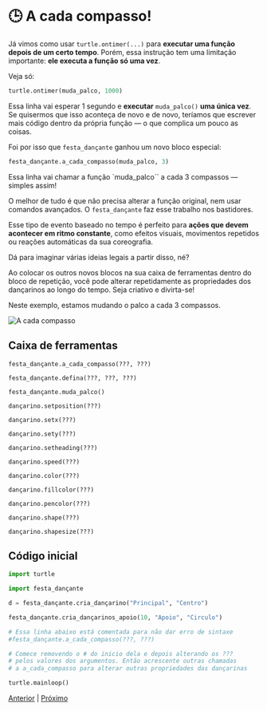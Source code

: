 # 🕒 A cada compasso!

Já vimos como usar `turtle.ontimer(...)` para **executar uma função depois de
um certo tempo**. Porém, essa instrução tem uma limitação importante: **ele
executa a função só uma vez**.

Veja só:

```python
turtle.ontimer(muda_palco, 1000)
```

Essa linha vai esperar 1 segundo e **executar** `muda_palco()` **uma única
vez**. Se quisermos que isso aconteça de novo e de novo, teríamos que 
escrever mais código dentro da própria função — o que complica um pouco as 
coisas.

Foi por isso que `festa_dançante` ganhou um novo bloco especial:

```python
festa_dançante.a_cada_compasso(muda_palco, 3)
```

Essa linha vai chamar a função `muda_palco`` a cada 3 compassos — simples assim!

O melhor de tudo é que não precisa alterar a função original, nem usar 
comandos avançados. O `festa_dançante` faz esse trabalho nos bastidores.

Esse tipo de evento baseado no tempo é perfeito para **ações que devem
acontecer em ritmo constante**, como efeitos visuais, movimentos repetidos
ou reações automáticas da sua coreografia.

Dá para imaginar várias ideias legais a partir disso, né?

Ao colocar os outros novos blocos na sua caixa de ferramentas dentro do
bloco de repetição, você pode alterar repetidamente as propriedades dos
dançarinos ao longo do tempo. Seja criativo e divirta-se!

Neste exemplo, estamos mudando o palco a cada 3 compassos.

![A cada compasso](10_a_cada_compasso.gif "A cada compasso")


## Caixa de ferramentas

`festa_dançante.a_cada_compasso(???, ???)`

`festa_dançante.defina(???, ???, ???)`

`festa_dançante.muda_palco()`

`dançarino.setposition(???)`

`dançarino.setx(???)`

`dançarino.sety(???)`

`dançarino.setheading(???)`

`dançarino.speed(???)`

`dançarino.color(???)`

`dançarino.fillcolor(???)`

`dançarino.pencolor(???)`

`dançarino.shape(???)`

`dançarino.shapesize(???)`

## Código inicial

```python
import turtle

import festa_dançante

d = festa_dançante.cria_dançarino("Principal", "Centro")

festa_dançante.cria_dançarinos_apoio(10, "Apoio", "Circulo")

# Essa linha abaixo está comentada para não dar erro de sintaxe
#festa_dançante.a_cada_compasso(???, ???)

# Comece removendo o # do inicio dela e depois alterando os ???
# pelos valores dos argumentos. Então acrescente outras chamadas
# a a_cada_compasso para alterar outras propriedades das dançarinas 

turtle.mainloop()

```


[Anterior](09_mais_propriedades.md) | [Próximo](11_festa_dançante.md)
